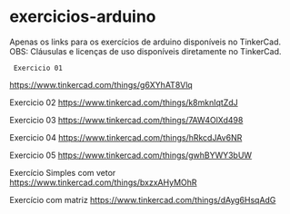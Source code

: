 # exercicios-arduino
Apenas os links para os exercícios de arduino disponíveis no TinkerCad.
OBS: Cláusulas e licenças de uso disponíveis diretamente no TinkerCad.




 	 Exercicio 01
   https://www.tinkercad.com/things/g6XYhAT8Vlq
	
   Exercicio 02
	 https://www.tinkercad.com/things/k8mknIqtZdJ
	
   Exercicio 03
	 https://www.tinkercad.com/things/7AW4OlXd498
	 
   Exercicio 04
	 https://www.tinkercad.com/things/hRkcdJAv6NR
	
   Exercicio 05
   https://www.tinkercad.com/things/gwhBYWY3bUW

	


Exercício Simples com vetor
https://www.tinkercad.com/things/bxzxAHyMOhR

Exercício com matriz
https://www.tinkercad.com/things/dAyg6HsqAdG

